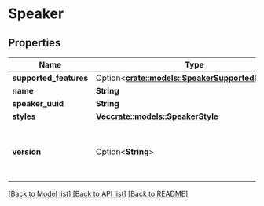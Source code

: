 # Speaker

## Properties

| Name                   | Type                                                                               | Description | Notes                                         |
| ---------------------- | ---------------------------------------------------------------------------------- | ----------- | --------------------------------------------- |
| **supported_features** | Option<[**crate::models::SpeakerSupportedFeatures**](SpeakerSupportedFeatures.md)> |             | [optional]                                    |
| **name**               | **String**                                                                         |             |                                               |
| **speaker_uuid**       | **String**                                                                         |             |                                               |
| **styles**             | [**Vec<crate::models::SpeakerStyle>**](SpeakerStyle.md)                            |             |                                               |
| **version**            | Option<**String**>                                                                 |             | [optional][default to スピーカーのバージョン] |

[[Back to Model list]](../README.md#documentation-for-models)
[[Back to API list]](../README.md#documentation-for-api-endpoints)
[[Back to README]](../README.md)
